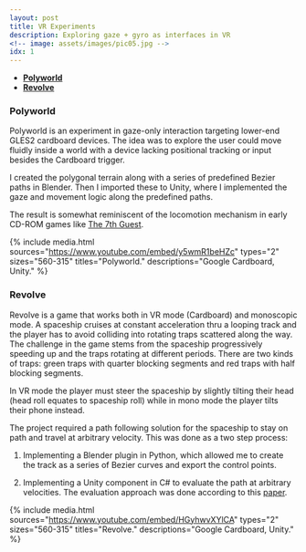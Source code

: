```yaml
---
layout: post
title: VR Experiments
description: Exploring gaze + gyro as interfaces in VR
<!-- image: assets/images/pic05.jpg -->
idx: 1
---
```

<!-- Links: -->
[l1]: https://en.wikipedia.org/wiki/The_7th_Guest
[l3]: https://www.geometrictools.com/Documentation/MovingAlongCurveSpecifiedSpeed.pdf
[l4]: http://www.nouveaucinema.ca/en

- **[Polyworld](#1)**
- **[Revolve](#2)**

### <a class="toc_item" name="1"></a>Polyworld

Polyworld is an experiment in gaze-only interaction targeting lower-end GLES2 cardboard devices. The idea was to explore the user could move fluidly inside a world with a device lacking positional tracking or input besides the Cardboard trigger.

I created the polygonal terrain along with a series of predefined Bezier paths in Blender. Then I imported these to Unity, where I implemented the gaze and movement logic along the predefined paths.

The result is somewhat reminiscent of the locomotion mechanism in early CD-ROM games like [The 7th Guest][l1].

{% include media.html
  sources="https://www.youtube.com/embed/y5wmR1beHZc"
  types="2"
  sizes="560-315"
  titles="Polyworld."
  descriptions="Google Cardboard, Unity."
%}

### <a class="toc_item" name="2"></a>Revolve

Revolve is a game that works both in VR mode (Cardboard) and monoscopic mode. A spaceship cruises at constant acceleration thru a looping track and the player has to avoid colliding into rotating traps scattered along the way. The challenge in the game stems from the spaceship progressively speeding up and the traps rotating at different periods. There are two kinds of traps: green traps with quarter blocking segments and red traps with half blocking segments.

In VR mode the player must steer the spaceship by slightly tilting their head (head roll equates to spaceship roll) while in mono mode the player tilts their phone instead.

The project required a path following solution for the spaceship to stay on path and travel at arbitrary velocity. This was done as a two step process:

1. Implementing a Blender plugin in Python, which allowed me to create the track as a series of Bezier curves and export the control points.

2. Implementing a Unity component in C# to evaluate the path at arbitrary velocities. The evaluation approach was done according to this [paper][l3].

{% include media.html
  sources="https://www.youtube.com/embed/HGyhwvXYlCA"
  types="2"
  sizes="560-315"
  titles="Revolve."
  descriptions="Google Cardboard, Unity."
%}
